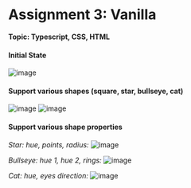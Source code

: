 # Assignment 3: Vanilla
**Topic: Typescript, CSS, HTML**


#### Initial State
![image](https://github.com/Sirius-Hou/CS349-User-Interface-Design-Projects/assets/118148925/ff2c6e3d-9fd4-4da8-9775-4bd0ea2d2a99)

#### Support various shapes (square, star, bullseye, cat)
![image](https://github.com/Sirius-Hou/CS349-User-Interface-Design-Projects/assets/118148925/d0bc29cc-b2de-4543-9478-4f10b1db59c6)
![image](https://github.com/Sirius-Hou/CS349-User-Interface-Design-Projects/assets/118148925/ef5e91e3-aba0-4bd6-a58c-664f5290df45)


#### Support various shape properties
*Star: hue, points, radius:*
![image](https://github.com/Sirius-Hou/CS349-User-Interface-Design-Projects/assets/118148925/efe9d5d9-ead2-47aa-9510-a3853a5b3fcf)

*Bullseye: hue 1, hue 2, rings:*
![image](https://github.com/Sirius-Hou/CS349-User-Interface-Design-Projects/assets/118148925/de8de4b9-07cc-4443-85e3-0ff92d78208c)

*Cat: hue, eyes direction:*
![image](https://github.com/Sirius-Hou/CS349-User-Interface-Design-Projects/assets/118148925/5b638524-65dd-4286-a912-aa6a23c371c5)
